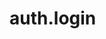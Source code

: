 # auth.login

<!DOCTYPE html>
<html lang="en">
<head>
    <meta charset="UTF-8">
    <meta name="viewport" content="width=device-width, initial-scale=1.0">
    <title> Login Page</title>
    <link rel="stylesheet" href="https://cdn.auth0.com/js/lock/11.34.2/lock.css">
</head>
<body>
    <div id="login-container"></div>
</body>
</html>
    <script src="https://cdn.auth0.com/js/lock/11.34.2/lock.min.js"></script>
    <script>
        var lock = new Auth0Lock('bmbQMzqsbYWkE8EmJgVPWWiEmKGGsStR', 'dev-v53xhmacimboaelt.au.auth0.com', {
            auth: {
                redirectUrl: 'http://127.0.0.1:5500/lostandfound.html',
                responseType: 'token'
            }
        });
        lock.show();
        lock.on("authenticated", function(authResult) {
            // Use authResult.idToken or authResult.accessToken
            // to perform further actions like saving the token
            // or redirecting the user.
        });
    </script>
</body>
</html>
